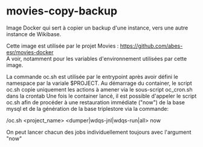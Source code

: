 # movies-copy-backup
Image Docker qui sert à copier un backup d'une instance, vers une autre instance de Wikibase.

Cette image est utilisée par le projet Movies : https://github.com/abes-esr/movies-docker  
A voir, notamment pour les variables d'environnement utilisées par cette image.

La commande oc.sh est utilisée par le entrypoint après avoir défini le namespace par la variale $PROJECT.
Au démarrage du container, le script oc.sh copie uniquement les actions à amener via le sous-script oc_cron.sh dans la crontab
Une fois le container lancé, il est possible d'appeler le script oc.sh afin de procéder à une restauration immédiate ("now") de la base mysql et de la génération de la base triplestore via la commande:

/oc.sh <project_name> <dumper|wdqs-jnl|wdqs-run|all> now

On peut lancer chacun des jobs individuellement toujours avec l'argument "now"
